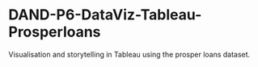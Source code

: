 # DAND-P6-DataViz-Tableau-Prosperloans
Visualisation and storytelling in Tableau using the prosper loans dataset.
